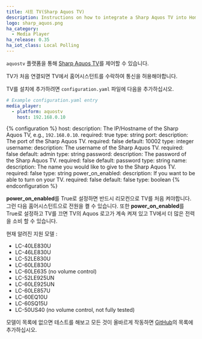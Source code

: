 ```yaml
---
title: 샤프 TV(Sharp Aquos TV)
description: Instructions on how to integrate a Sharp Aquos TV into Home Assistant.
logo: sharp_aquos.png
ha_category:
  - Media Player
ha_release: 0.35
ha_iot_class: Local Polling
---
```


`aquostv` 플랫폼을 통해 [Sharp Aquos TV](http://www.sharp-world.com/aquos/en/index.html)를 제어할 수 있습니다.

TV가 처음 연결되면 TV에서 홈어시스턴트를 수락하여 통신을 허용해야합니다.

TV를 설치에 추가하려면 `configuration.yaml` 파일에 다음을 추가하십시오.

```yaml
# Example configuration.yaml entry
media_player:
  - platform: aquostv
    host: 192.168.0.10
```

{% configuration %}
host:
  description: The IP/Hostname of the Sharp Aquos TV, e.g., `192.168.0.10`.
  required: true
  type: string
port:
  description: The port of the Sharp Aquos TV.
  required: false
  default: 10002
  type: integer
username:
  description: The username of the Sharp Aquos TV.
  required: false
  default: admin
  type: string
password:
  description: The password of the Sharp Aquos TV.
  required: false
  default: password
  type: string
name:
  description: The name you would like to give to the Sharp Aquos TV.
  required: false
  type: string
power_on_enabled:
  description: If you want to be able to turn on your TV.
  required: false
  default: false
  type: boolean
{% endconfiguration %}

<div class='note warning'>

**power_on_enabled**를 True로 설정하면 반드시 리모컨으로 TV를 처음 켜야합니다.
그런 다음 홈어시스턴트으로 전원을 켤 수 있습니다.
또한 **power_on_enabled**를 True로 설정하고 TV를 끄면 TV의 Aquos 로고가 계속 켜져 있고 TV에서 더 많은 전력을 소비 할 수 있습니다.

</div>

현재 알려진 지원 모델 :

- LC-40LE830U
- LC-46LE830U
- LC-52LE830U
- LC-60LE830U
- LC-60LE635 (no volume control)
- LC-52LE925UN
- LC-60LE925UN
- LC-60LE857U
- LC-60EQ10U
- LC-60SQ15U
- LC-50US40 (no volume control, not fully tested)

모델이 목록에 없으면 테스트를 해보고 모든 것이 올바르게 작동하면 [GitHub](https://github.com/home-assistant/home-assistant.io/blob/current/source/_integrations/aquostv.markdown)의 목록에 추가하십시오.